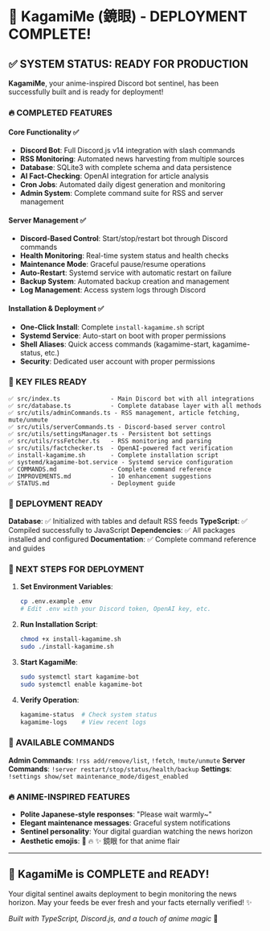 # 🎌 KagamiMe (鏡眼) - DEPLOYMENT COMPLETE! 

## ✅ SYSTEM STATUS: READY FOR PRODUCTION

**KagamiMe**, your anime-inspired Discord bot sentinel, has been successfully built and is ready for deployment!

### 🔥 COMPLETED FEATURES

#### Core Functionality ✅
- **Discord Bot**: Full Discord.js v14 integration with slash commands
- **RSS Monitoring**: Automated news harvesting from multiple sources
- **Database**: SQLite3 with complete schema and data persistence
- **AI Fact-Checking**: OpenAI integration for article analysis
- **Cron Jobs**: Automated daily digest generation and monitoring
- **Admin System**: Complete command suite for RSS and server management

#### Server Management ✅
- **Discord-Based Control**: Start/stop/restart bot through Discord commands
- **Health Monitoring**: Real-time system status and health checks
- **Maintenance Mode**: Graceful pause/resume operations
- **Auto-Restart**: Systemd service with automatic restart on failure
- **Backup System**: Automated backup creation and management
- **Log Management**: Access system logs through Discord

#### Installation & Deployment ✅
- **One-Click Install**: Complete `install-kagamime.sh` script
- **Systemd Service**: Auto-start on boot with proper permissions
- **Shell Aliases**: Quick access commands (kagamime-start, kagamime-status, etc.)
- **Security**: Dedicated user account with proper permissions

### 📁 KEY FILES READY

```
✅ src/index.ts              - Main Discord bot with all integrations
✅ src/database.ts           - Complete database layer with all methods  
✅ src/utils/adminCommands.ts - RSS management, article fetching, mute/unmute
✅ src/utils/serverCommands.ts - Discord-based server control
✅ src/utils/settingsManager.ts - Persistent bot settings
✅ src/utils/rssFetcher.ts   - RSS monitoring and parsing
✅ src/utils/factchecker.ts  - OpenAI-powered fact verification
✅ install-kagamime.sh       - Complete installation script
✅ systemd/kagamime-bot.service - Systemd service configuration
✅ COMMANDS.md               - Complete command reference
✅ IMPROVEMENTS.md           - 10 enhancement suggestions
✅ STATUS.md                 - Deployment guide
```

### 🚀 DEPLOYMENT READY

**Database**: ✅ Initialized with tables and default RSS feeds
**TypeScript**: ✅ Compiled successfully to JavaScript
**Dependencies**: ✅ All packages installed and configured
**Documentation**: ✅ Complete command reference and guides

### 🎯 NEXT STEPS FOR DEPLOYMENT

1. **Set Environment Variables**:
   ```bash
   cp .env.example .env
   # Edit .env with your Discord token, OpenAI key, etc.
   ```

2. **Run Installation Script**:
   ```bash
   chmod +x install-kagamime.sh
   sudo ./install-kagamime.sh
   ```

3. **Start KagamiMe**:
   ```bash
   sudo systemctl start kagamime-bot
   sudo systemctl enable kagamime-bot
   ```

4. **Verify Operation**:
   ```bash
   kagamime-status  # Check system status
   kagamime-logs    # View recent logs
   ```

### 🎌 AVAILABLE COMMANDS

**Admin Commands**: `!rss add/remove/list`, `!fetch`, `!mute/unmute`
**Server Commands**: `!server restart/stop/status/health/backup`
**Settings**: `!settings show/set maintenance_mode/digest_enabled`

### 🔥 ANIME-INSPIRED FEATURES

- **Polite Japanese-style responses**: "Please wait warmly~" 
- **Elegant maintenance messages**: Graceful system notifications
- **Sentinel personality**: Your digital guardian watching the news horizon
- **Aesthetic emojis**: 🎌 🔥 ✨ 鏡眼 for that anime flair

---

## 🎊 KagamiMe is COMPLETE and READY!

Your digital sentinel awaits deployment to begin monitoring the news horizon. May your feeds be ever fresh and your facts eternally verified! ✨

*Built with TypeScript, Discord.js, and a touch of anime magic* 🎌

